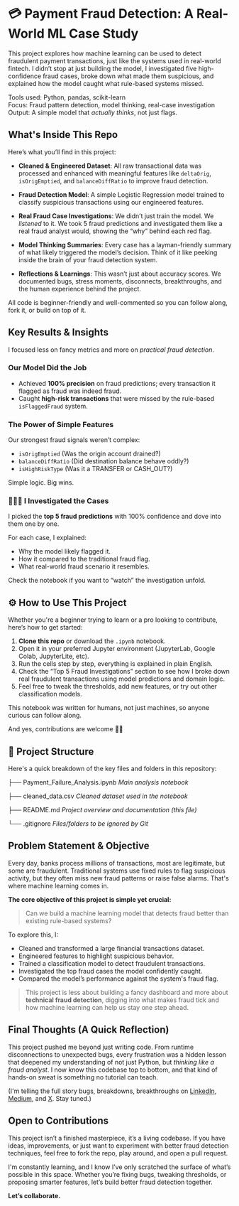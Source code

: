 # 💳 Payment Fraud Detection: A Real-World ML Case Study

This project explores how machine learning can be used to detect fraudulent payment transactions, just like the systems used in real-world fintech. I didn’t stop at just building the model, I investigated five high-confidence fraud cases, broke down what made them suspicious, and explained how the model caught what rule-based systems missed.

Tools used: Python, pandas, scikit-learn  
Focus: Fraud pattern detection, model thinking, real-case investigation  
Output: A simple model that *actually thinks*, not just flags.

##  What's Inside This Repo

Here’s what you’ll find in this project:

- **Cleaned & Engineered Dataset**: All raw transactional data was processed and enhanced with meaningful features like `deltaOrig`, `isOrigEmptied`, and `balanceDiffRatio` to improve fraud detection.

- **Fraud Detection Model**: A simple Logistic Regression model trained to classify suspicious transactions using our engineered features.

- **Real Fraud Case Investigations**: We didn’t just train the model. We *listened* to it. We took 5 fraud predictions and investigated them like a real fraud analyst would, showing the “why” behind each red flag.

- **Model Thinking Summaries**: Every case has a layman-friendly summary of what likely triggered the model’s decision. Think of it like peeking inside the brain of your fraud detection system.

- **Reflections & Learnings**: This wasn’t just about accuracy scores. We documented bugs, stress moments, disconnects, breakthroughs, and the human experience behind the project.

All code is beginner-friendly and well-commented so you can follow along, fork it, or build on top of it.

##  Key Results & Insights

I focused less on fancy metrics and more on *practical fraud detection*.

###  Our Model Did the Job
- Achieved **100% precision** on fraud predictions; every transaction it flagged as fraud was indeed fraud.
- Caught **high-risk transactions** that were missed by the rule-based `isFlaggedFraud` system.

###  The Power of Simple Features
Our strongest fraud signals weren’t complex:

- `isOrigEmptied` (Was the origin account drained?)
- `balanceDiffRatio` (Did destination balance behave oddly?)
- `isHighRiskType` (Was it a TRANSFER or CASH_OUT?)

Simple logic. Big wins.

### 🕵🏽‍♂ I Investigated the Cases
I picked the **top 5 fraud predictions** with 100% confidence and dove into them one by one.

For each case, I explained:
- Why the model likely flagged it.
- How it compared to the traditional fraud flag.
- What real-world fraud scenario it resembles.

Check the notebook if you want to “watch” the investigation unfold.

## ⚙️ How to Use This Project

Whether you're a beginner trying to learn or a pro looking to contribute, here’s how to get started:

1. **Clone this repo** or download the `.ipynb` notebook.
2. Open it in your preferred Jupyter environment (JupyterLab, Google Colab, JupyterLite, etc).
3. Run the cells step by step, everything is explained in plain English.
4. Check the “Top 5 Fraud Investigations” section to see how I broke down real fraudulent transactions using model predictions and domain logic.
5. Feel free to tweak the thresholds, add new features, or try out other classification models.

This notebook was written for humans, not just machines, so anyone curious can follow along.

And yes, contributions are welcome ✌🏽

## 📁 Project Structure

Here's a quick breakdown of the key files and folders in this repository:

├── Payment_Failure_Analysis.ipynb    *Main analysis notebook*

├── cleaned_data.csv                  *Cleaned dataset used in the notebook*

├── README.md                         *Project overview and documentation (this file)*

└── .gitignore                        *Files/folders to be ignored by Git*

##  Problem Statement & Objective

Every day, banks process millions of transactions, most are legitimate, but some are fraudulent. Traditional systems use fixed rules to flag suspicious activity, but they often miss new fraud patterns or raise false alarms. That's where machine learning comes in.

**The core objective of this project is simple yet crucial:**
> Can we build a machine learning model that detects fraud better than existing rule-based systems?

To explore this, I:
- Cleaned and transformed a large financial transactions dataset.
- Engineered features to highlight suspicious behavior.
- Trained a classification model to detect fraudulent transactions.
- Investigated the top fraud cases the model confidently caught.
- Compared the model’s performance against the system's fraud flag.

> This project is less about building a fancy dashboard and more about **technical fraud detection**, digging into what makes fraud tick and how machine learning can help us stay one step ahead.

##  Final Thoughts (A Quick Reflection)

This project pushed me beyond just writing code. From runtime disconnections to unexpected bugs, every frustration was a hidden lesson that deepened my understanding of not just Python, but *thinking like a fraud analyst*. I now know this codebase top to bottom, and that kind of hands-on sweat is something no tutorial can teach.

(I'm telling the full story bugs, breakdowns, breakthroughs  on [LinkedIn](https://www.linkedin.com/in/gana-joshua-danlami-the-analyst-331156331/), [Medium](https://medium.com/@ganajoshuadanlami), and [X](https://x.com/joshofTP). Stay tuned.)

##  Open to Contributions

This project isn’t a finished masterpiece, it’s a living codebase. If you have ideas, improvements, or just want to experiment with better fraud detection techniques, feel free to fork the repo, play around, and open a pull request.

I'm constantly learning, and I know I’ve only scratched the surface of what’s possible in this space. Whether you’re fixing bugs, tweaking thresholds, or proposing smarter features, let’s build better fraud detection together.

**Let’s collaborate.**















